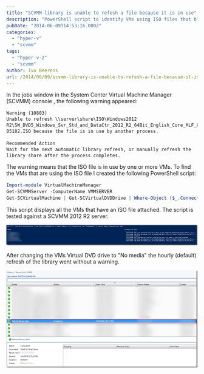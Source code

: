 ```yaml
---
title: "SCVMM library is unable to refesh a file because it is in use"
description: "PowerShell script to identify VMs using ISO files that block SCVMM library refresh."
pubDate: "2014-06-09T14:53:16.000Z"
categories: 
  - "hyper-v"
  - "scvmm"
tags: 
  - "hyper-v-2"
  - "scvmm"
author: Ivo Beerens
url: /2014/06/09/scvmm-library-is-unable-to-refesh-a-file-because-it-is-in-use/
---
```


In the jobs window in the System Center Virtual Machine Manager (SCVMM) console , the following warning appeared:

```
Warning (10803)
Unable to refresh \\server\share\ISO\Windows2012 R2\SW_DVD5_Windows_Svr_Std_and_DataCtr_2012_R2_64Bit_English_Core_MLF_X19-05182.ISO because the file is in use by another process.

Recommended Action
Wait for the next automatic library refresh, or manually refresh the library share after the process completes.
```

The warning means that the ISO file is in use by one or more VMs. To find the VMs that are using the ISO file I created the following PowerShell script:

```powershell
Import-module VirtualMachineManager
Get-SCVMMServer -ComputerName VMMSERVER
Get-SCVirtualMachine | Get-SCVirtualDVDDrive | Where-Object {$_.Connection -eq "ISOImage"} | Select Name, Connection, ISO
```
This script displays all the VMs that have an ISO file attached. The script is tested against a SCVMM 2012 R2 server.

[![image](images/image_thumb1.png "image")](images/image1.png)

After changing the VMs Virtual DVD drive to "No media" the hourly (default) refresh of the library went without a warning.

[![image](images/image_thumb2.png "image")](images/image2.png)